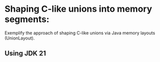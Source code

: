 # Shaping C-like unions into memory segments:
Exemplify the approach of shaping C-like unions via Java memory layouts (UnionLayout).

## Using JDK 21